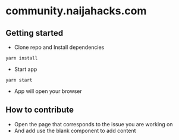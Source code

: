 # community.naijahacks.com

## Getting started
- Clone repo and Install dependencies

```
yarn install
```
- Start app

```
yarn start
```

- App will open your browser

## How to contribute
- Open the page that corresponds to the issue you are working on
- And add use the blank component to add content